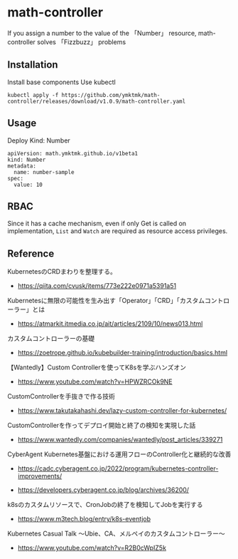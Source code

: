 # math-controller

If you assign a number to the value of the 「Number」 resource, math-controller solves 「Fizzbuzz」 problems

## Installation
Install base components Use kubectl

```
kubectl apply -f https://github.com/ymktmk/math-controller/releases/download/v1.0.9/math-controller.yaml
```

## Usage
Deploy Kind: Number

```yaml:
apiVersion: math.ymktmk.github.io/v1beta1
kind: Number
metadata:
  name: number-sample
spec:
  value: 10
```

## RBAC

Since it has a cache mechanism, even if only Get is called on implementation, `List` and `Watch` are required as resource access privileges.

## Reference

KubernetesのCRDまわりを整理する。
* https://qiita.com/cvusk/items/773e222e0971a5391a51

Kubernetesに無限の可能性を生み出す「Operator」「CRD」「カスタムコントローラー」とは
* https://atmarkit.itmedia.co.jp/ait/articles/2109/10/news013.html

カスタムコントローラーの基礎
* https://zoetrope.github.io/kubebuilder-training/introduction/basics.html

【Wantedly】Custom Controllerを使ってK8sを学ぶハンズオン
* https://www.youtube.com/watch?v=HPWZRCOk9NE

CustomControllerを手抜きで作る技術
* https://www.takutakahashi.dev/lazy-custom-controller-for-kubernetes/

CustomControllerを作ってデプロイ開始と終了の検知を実現した話
* https://www.wantedly.com/companies/wantedly/post_articles/339271

CyberAgent Kubernetes基盤における運用フローのController化と継続的な改善
* https://cadc.cyberagent.co.jp/2022/program/kubernetes-controller-improvements/

* https://developers.cyberagent.co.jp/blog/archives/36200/

k8sのカスタムリソースで、CronJobの終了を検知してJobを実行する
* https://www.m3tech.blog/entry/k8s-eventjob

Kubernetes Casual Talk 〜Ubie、CA、メルペイのカスタムコントローラー〜
* https://www.youtube.com/watch?v=R2B0cWpIZ5k
